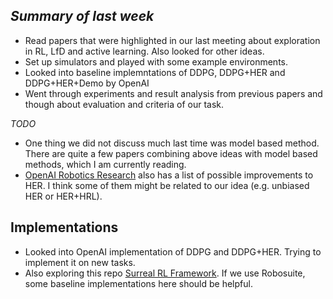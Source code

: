 ## *Summary of last week*
- Read papers that were highlighted in our last meeting about exploration in RL, LfD and active learning. Also looked for other ideas.
- Set up simulators and played with some example environments.
- Looked into baseline implemntations of DDPG, DDPG+HER and DDPG+HER+Demo by OpenAI
- Went through experiments and result analysis from previous papers and though about evaluation and criteria of our task.

*TODO*
- One thing we did not discuss much last time was model based method. There are quite a few papers combining above ideas with model based methods, which I am currently reading.
- [OpenAI Robotics Research](https://blog.openai.com/ingredients-for-robotics-research/) also has a list of possible improvements to HER. I think some of them might be related to our idea (e.g. unbiased HER or HER+HRL).

## Implementations
- Looked into OpenAI implementation of DDPG and DDPG+HER. Trying to implement it on new tasks.
- Also exploring this repo [Surreal RL Framework](https://github.com/SurrealAI/surreal). If we use Robosuite, some baseline implementations here should be helpful.
